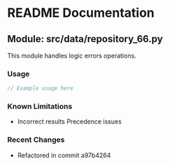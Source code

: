 # README Documentation

## Module: src/data/repository_66.py

This module handles logic errors operations.

### Usage

```java
// Example usage here
```

### Known Limitations

- Incorrect results Precedence issues

### Recent Changes

- Refactored in commit a97b4264
